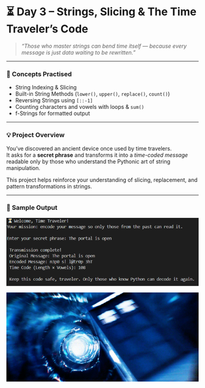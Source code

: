 # ⏳ Day 3 – Strings, Slicing & The Time Traveler’s Code

> *“Those who master strings can bend time itself — because every message is just data waiting to be rewritten.”*  

---

### 🧠 Concepts Practised
- String Indexing & Slicing  
- Built-in String Methods (`lower()`, `upper()`, `replace()`, `count()`)  
- Reversing Strings using `[::-1]`  
- Counting characters and vowels with loops & `sum()`  
- f-Strings for formatted output  

---

### 💡 Project Overview
You’ve discovered an ancient device once used by time travelers.  
It asks for a **secret phrase** and transforms it into a *time-coded message* readable only by those who understand the Pythonic art of string manipulation.  

This project helps reinforce your understanding of slicing, replacement, and pattern transformations in strings.

---

### 🧩 Sample Output
![Time Traveler Output](https://raw.githubusercontent.com/hnnthecore/100DaysOfPythonMastery/refs/heads/main/03_day/day3_output.png)

![Time Traveler GIF](https://raw.githubusercontent.com/hnnthecore/100DaysOfPythonMastery/refs/heads/main/03_day/timeTravel.gif)

